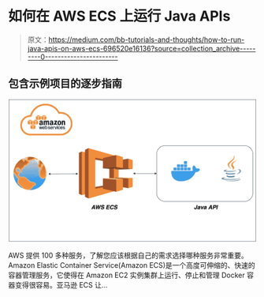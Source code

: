 # 如何在 AWS ECS 上运行 Java APIs

> 原文：<https://medium.com/bb-tutorials-and-thoughts/how-to-run-java-apis-on-aws-ecs-696520e16136?source=collection_archive---------0----------------------->

## 包含示例项目的逐步指南

![](img/c69d191eab7fe9a227f7624c0451acf1.png)

AWS 提供 100 多种服务，了解您应该根据自己的需求选择哪种服务非常重要。Amazon Elastic Container Service(Amazon ECS)是一个高度可伸缩的、快速的容器管理服务，它使得在 Amazon EC2 实例集群上运行、停止和管理 Docker 容器变得很容易。亚马逊 ECS 让…